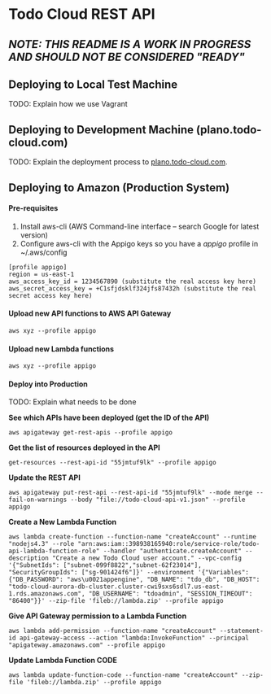 # Todo Cloud REST API

## *NOTE: THIS README IS A WORK IN PROGRESS AND SHOULD NOT BE CONSIDERED "READY"*

## Deploying to Local Test Machine
TODO: Explain how we use Vagrant

## Deploying to Development Machine (plano.todo-cloud.com)
TODO: Explain the deployment process to [plano.todo-cloud.com](https://plano.todo-cloud.com/).

## Deploying to Amazon (Production System)

#### Pre-requisites
1. Install aws-cli (AWS Command-line interface – search Google for latest version)
2. Configure aws-cli with the Appigo keys so you have a *appigo* profile in ~/.aws/config

```
[profile appigo]
region = us-east-1
aws_access_key_id = 1234567890 (substitute the real access key here)
aws_secret_access_key = +C1sfjdsklf324jfs87432h (substitute the real secret access key here)
```

#### Upload new API functions to AWS API Gateway
`aws xyz --profile appigo`

#### Upload new Lambda functions
`aws xyz --profile appigo`

#### Deploy into Production
TODO: Explain what needs to be done

**See which APIs have been deployed (get the ID of the API)**

```
aws apigateway get-rest-apis --profile appigo
```

**Get the list of resources deployed in the API**

```
get-resources --rest-api-id "55jmtuf9lk" --profile appigo
```

**Update the REST API**

``` 
aws apigateway put-rest-api --rest-api-id "55jmtuf9lk" --mode merge --fail-on-warnings --body "file://todo-cloud-api-v1.json" --profile appigo
```

**Create a New Lambda Function**

```
aws lambda create-function --function-name "createAccount" --runtime "nodejs4.3" --role "arn:aws:iam::398938165940:role/service-role/todo-api-lambda-function-role" --handler "authenticate.createAccount" --description "Create a new Todo Cloud user account." --vpc-config '{"SubnetIds": ["subnet-099f8822","subnet-62f23014"], "SecurityGroupIds": ["sg-901424f6"]}' --environment '{"Variables": {"DB_PASSWORD": "aws\u0021appengine", "DB_NAME": "tdo_db", "DB_HOST": "todo-cloud-aurora-db-cluster.cluster-cwi9sxs6sdl7.us-east-1.rds.amazonaws.com", "DB_USERNAME": "tdoadmin", "SESSION_TIMEOUT": "86400"}}' --zip-file 'fileb://lambda.zip' --profile appigo
```

**Give API Gateway permission to a Lambda Function**

```
aws lambda add-permission --function-name "createAccount" --statement-id api-gateway-access --action "lambda:InvokeFunction" --principal "apigateway.amazonaws.com" --profile appigo
```

**Update Lambda Function CODE**

```
aws lambda update-function-code --function-name "createAccount" --zip-file 'fileb://lambda.zip' --profile appigo
```
